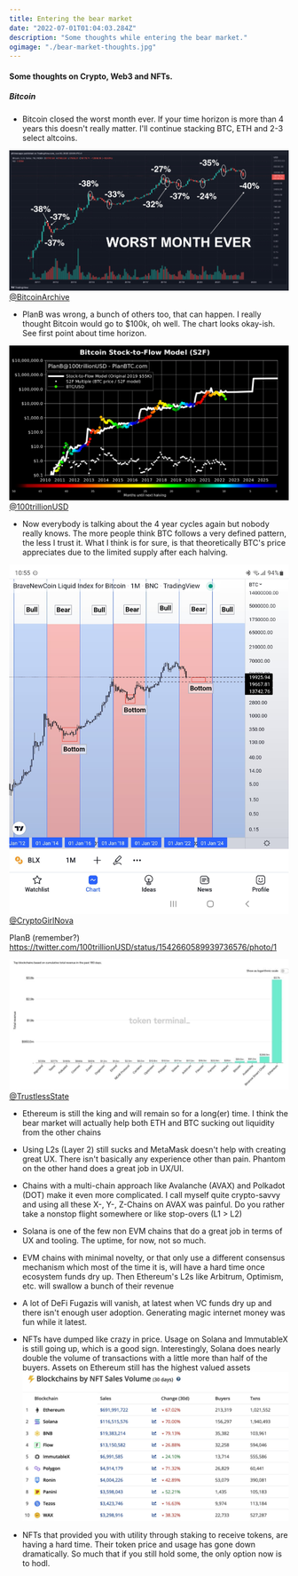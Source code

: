 ```yaml
---
title: Entering the bear market
date: "2022-07-01T01:04:03.284Z"
description: "Some thoughts while entering the bear market."
ogimage: "./bear-market-thoughts.jpg"
---
```


#### Some thoughts on Crypto, Web3 and NFTs.

##### Bitcoin
* Bitcoin closed the worst month ever. If your time horizon is more than 4 years this doesn't really matter. I'll continue stacking BTC, ETH and 2-3 select altcoins.

![Bitcoin worst close ever](./bear-market-thoughts.jpg)
[@BitcoinArchive](https://twitter.com/BTC_Archive/status/1542619211272421377)

* PlanB was wrong, a bunch of others too, that can happen. I really thought Bitcoin would go to $100k, oh well. The chart looks okay-ish. See first point about time horizon.

![PlanB Bitcoin](./btc-stock-to-flow.png)
[@100trillionUSD](https://twitter.com/100trillionUSD/status/1542660589939736576)

* Now everybody is talking about the 4 year cycles again but nobody really knows. The more people think BTC follows a very defined pattern, the less I trust it. What I think is for sure, is that theoretically BTC's price appreciates due to the limited supply after each halving.

![4 year cycles](./btc-4-year.jpg)
[@CryptoGirlNova](https://twitter.com/CryptoGirlNova/status/1542813364749045760/photo/1)





PlanB (remember?)
https://twitter.com/100trillionUSD/status/1542660589939736576/photo/1



![Top Blockchains by revenue the last 180 days](./top-blockchains-total-revenue-180days.jpg)
[@TrustlessState](https://twitter.com/TrustlessState/status/1542597067771727874)

* Ethereum is still the king and will remain so for a long(er) time. I think the bear market will actually help both ETH and BTC sucking out liquidity from the other chains
* Using L2s (Layer 2) still sucks and MetaMask doesn't help with creating great UX. There isn't basically any experience other than pain. Phantom on the other hand does a great job in UX/UI.
* Chains with a multi-chain approach like Avalanche (AVAX) and Polkadot (DOT) make it even more complicated. I call myself quite crypto-savvy and using all these X-, Y-, Z-Chains on AVAX was painful. Do you rather take a nonstop flight somewhere or like stop-overs (L1 > L2)
* Solana is one of the few non EVM chains that do a great job in terms of UX and tooling. The uptime, for now, not so much.
* EVM chains with minimal novelty, or that only use a different consensus mechanism which most of the time it is, will have a hard time once ecosystem funds dry up. Then Ethereum's L2s like Arbitrum, Optimism, etc. will swallow a bunch of their revenue

* A lot of DeFi Fugazis will vanish, at latest when VC funds dry up and there isn't enough user adoption. Generating magic internet money was fun while it latest.
* NFTs have dumped like crazy in price. Usage on Solana and ImmutableX is still going up, which is a good sign. Interestingly, Solana does nearly double the volume of transactions with a little more than half of the buyers. Assets on Ethereum still has the highest valued assets
![NFT Blockchain Volume](./nft-blockchain-volume-30days.jpg)
* NFTs that provided you with utility through staking to receive tokens, are having a hard time. Their token price and usage has gone down dramatically. So much that if you still hold some, the only option now is to hodl.
